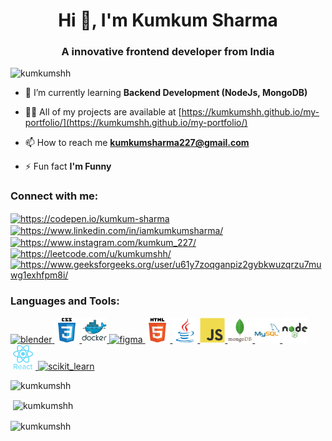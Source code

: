 <h1 align="center">Hi 👋, I'm Kumkum Sharma</h1>
<h3 align="center">A innovative frontend developer from India</h3>

<p align="left"> <img src="https://komarev.com/ghpvc/?username=kumkumshh&label=Profile%20views&color=0e75b6&style=flat" alt="kumkumshh" /> </p>

- 🌱 I’m currently learning **Backend Development (NodeJs, MongoDB)**

- 👨‍💻 All of my projects are available at [https://kumkumshh.github.io/my-portfolio/](https://kumkumshh.github.io/my-portfolio/)

- 📫 How to reach me **kumkumsharma227@gmail.com**

- ⚡ Fun fact **I'm Funny**

<h3 align="left">Connect with me:</h3>
<p align="left">
<a href="https://codepen.io/https://codepen.io/kumkum-sharma" target="blank"><img align="center" src="https://raw.githubusercontent.com/rahuldkjain/github-profile-readme-generator/master/src/images/icons/Social/codepen.svg" alt="https://codepen.io/kumkum-sharma" height="30" width="40" /></a>
<a href="https://linkedin.com/in/https://www.linkedin.com/in/iamkumkumsharma/" target="blank"><img align="center" src="https://raw.githubusercontent.com/rahuldkjain/github-profile-readme-generator/master/src/images/icons/Social/linked-in-alt.svg" alt="https://www.linkedin.com/in/iamkumkumsharma/" height="30" width="40" /></a>
<a href="https://instagram.com/https://www.instagram.com/kumkum_227/" target="blank"><img align="center" src="https://raw.githubusercontent.com/rahuldkjain/github-profile-readme-generator/master/src/images/icons/Social/instagram.svg" alt="https://www.instagram.com/kumkum_227/" height="30" width="40" /></a>
<a href="https://www.leetcode.com/https://leetcode.com/u/kumkumshh/" target="blank"><img align="center" src="https://raw.githubusercontent.com/rahuldkjain/github-profile-readme-generator/master/src/images/icons/Social/leet-code.svg" alt="https://leetcode.com/u/kumkumshh/" height="30" width="40" /></a>
<a href="https://auth.geeksforgeeks.org/user/https://www.geeksforgeeks.org/user/u61y7zoqganpiz2gybkwuzqrzu7muwg1exhfpm8i/" target="blank"><img align="center" src="https://raw.githubusercontent.com/rahuldkjain/github-profile-readme-generator/master/src/images/icons/Social/geeks-for-geeks.svg" alt="https://www.geeksforgeeks.org/user/u61y7zoqganpiz2gybkwuzqrzu7muwg1exhfpm8i/" height="30" width="40" /></a>
</p>

<h3 align="left">Languages and Tools:</h3>
<p align="left"> <a href="https://www.blender.org/" target="_blank" rel="noreferrer"> <img src="https://download.blender.org/branding/community/blender_community_badge_white.svg" alt="blender" width="40" height="40"/> </a> <a href="https://www.w3schools.com/css/" target="_blank" rel="noreferrer"> <img src="https://raw.githubusercontent.com/devicons/devicon/master/icons/css3/css3-original-wordmark.svg" alt="css3" width="40" height="40"/> </a> <a href="https://www.docker.com/" target="_blank" rel="noreferrer"> <img src="https://raw.githubusercontent.com/devicons/devicon/master/icons/docker/docker-original-wordmark.svg" alt="docker" width="40" height="40"/> </a> <a href="https://www.figma.com/" target="_blank" rel="noreferrer"> <img src="https://www.vectorlogo.zone/logos/figma/figma-icon.svg" alt="figma" width="40" height="40"/> </a> <a href="https://www.w3.org/html/" target="_blank" rel="noreferrer"> <img src="https://raw.githubusercontent.com/devicons/devicon/master/icons/html5/html5-original-wordmark.svg" alt="html5" width="40" height="40"/> </a> <a href="https://www.java.com" target="_blank" rel="noreferrer"> <img src="https://raw.githubusercontent.com/devicons/devicon/master/icons/java/java-original.svg" alt="java" width="40" height="40"/> </a> <a href="https://developer.mozilla.org/en-US/docs/Web/JavaScript" target="_blank" rel="noreferrer"> <img src="https://raw.githubusercontent.com/devicons/devicon/master/icons/javascript/javascript-original.svg" alt="javascript" width="40" height="40"/> </a> <a href="https://www.mongodb.com/" target="_blank" rel="noreferrer"> <img src="https://raw.githubusercontent.com/devicons/devicon/master/icons/mongodb/mongodb-original-wordmark.svg" alt="mongodb" width="40" height="40"/> </a> <a href="https://www.mysql.com/" target="_blank" rel="noreferrer"> <img src="https://raw.githubusercontent.com/devicons/devicon/master/icons/mysql/mysql-original-wordmark.svg" alt="mysql" width="40" height="40"/> </a> <a href="https://nodejs.org" target="_blank" rel="noreferrer"> <img src="https://raw.githubusercontent.com/devicons/devicon/master/icons/nodejs/nodejs-original-wordmark.svg" alt="nodejs" width="40" height="40"/> </a> <a href="https://reactjs.org/" target="_blank" rel="noreferrer"> <img src="https://raw.githubusercontent.com/devicons/devicon/master/icons/react/react-original-wordmark.svg" alt="react" width="40" height="40"/> </a> <a href="https://scikit-learn.org/" target="_blank" rel="noreferrer"> <img src="https://upload.wikimedia.org/wikipedia/commons/0/05/Scikit_learn_logo_small.svg" alt="scikit_learn" width="40" height="40"/> </a> </p>

<p><img align="left" src="https://github-readme-stats.vercel.app/api/top-langs?username=kumkumshh&show_icons=true&locale=en&layout=compact" alt="kumkumshh" /></p>
<br>

<p>&nbsp;<img align="center" src="https://github-readme-stats.vercel.app/api?username=kumkumshh&show_icons=true&locale=en" alt="kumkumshh" /></p>

<p><img align="center" src="https://github-readme-streak-stats.herokuapp.com/?user=kumkumshh&" alt="kumkumshh" /></p>
